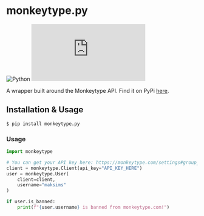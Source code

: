 # monkeytype.py

![Python](https://img.shields.io/badge/3.9+-Python-blue) 
![GitHub License](https://img.shields.io/github/license/m2ksims/monkeytype.py)

A wrapper built around the Monkeytype API. Find it on PyPi [here](https://pypi.org/project/monkeytype.py/).

## Installation & Usage
```
$ pip install monkeytype.py
```
### Usage
```py
import monkeytype

# You can get your API key here: https://monkeytype.com/settings#group_dangerZone
client = monkeytype.Client(api_key="API_KEY_HERE")
user = monkeytype.User(
    client=client,
    username="maksims"
)

if user.is_banned:
    print(f"{user.username} is banned from monkeytype.com!")
```